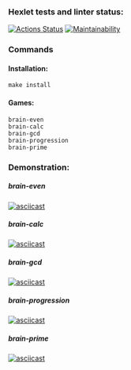 ### Hexlet tests and linter status:
[![Actions Status](https://github.com/YadaDelta/frontend-project-44/workflows/hexlet-check/badge.svg)](https://github.com/YadaDelta/frontend-project-44/actions)
[![Maintainability](https://api.codeclimate.com/v1/badges/491faa8692ec1ce012f8/maintainability)](https://codeclimate.com/github/YadaDelta/frontend-project-44/maintainability)

### Commands
#### Installation:
```
make install
```

#### Games:
```
brain-even
brain-calc
brain-gcd
brain-progression
brain-prime
```

### Demonstration:
##### brain-even
[![asciicast](https://asciinema.org/a/YlRzx91tRyehTpIcmu2nM7pjU.svg)](https://asciinema.org/a/YlRzx91tRyehTpIcmu2nM7pjU)
##### brain-calc
[![asciicast](https://asciinema.org/a/I0VOEyKs9CVVKpBE2jp1Jc62r.svg)](https://asciinema.org/a/I0VOEyKs9CVVKpBE2jp1Jc62r)
##### brain-gcd
[![asciicast](https://asciinema.org/a/qFtZ6K60laVHlf9lbbRyLbVRZ.svg)](https://asciinema.org/a/qFtZ6K60laVHlf9lbbRyLbVRZ)
##### brain-progression
[![asciicast](https://asciinema.org/a/pNe3uvsvpXeZ1XlNPy3JosnCK.svg)](https://asciinema.org/a/pNe3uvsvpXeZ1XlNPy3JosnCK)
##### brain-prime
[![asciicast](https://asciinema.org/a/yWdVeQXB88VCu31ljBQfFGb9w.svg)](https://asciinema.org/a/yWdVeQXB88VCu31ljBQfFGb9w)
